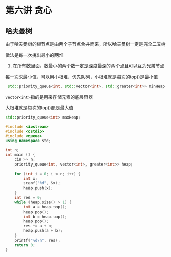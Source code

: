 # 第六讲  贪心


## 哈夫曼树

由于哈夫曼树的根节点是由两个子节点合并而来，所以哈夫曼树一定是完全二叉树

做法是每一次挑出最小的两堆



1. 在所有数里面，数最小的两个数一定是深度最深的两个点且可以互为兄弟节点

 

每一次求最小值，可以用小根堆、优先队列，小根堆就是每次的top()是最小值

```cpp
 std::priority_queue<int, std::vector<int>, std::greater<int>> minHeap;
```

`vector<int>`指的是用来存储元素的底层容器



大根堆就是每次的top()都是最大值

```cpp
std::priority_queue<int> maxHeap;
```



```cpp
#include <iostream>
#include <cstdio>
#include <queue>
using namespace std;

int n;
int main () {
    cin >> n;
    priority_queue<int, vector<int>, greater<int>> heap;
    
    for (int i = 0; i < n; i++) {
        int x;
        scanf("%d", &x);
        heap.push(x);
    }
    int res = 0;
    while (heap.size() > 1) {
        int a = heap.top();
        heap.pop();
        int b = heap.top();
        heap.pop();
        res += a + b;
        heap.push(a + b);
    }
    printf("%d\n", res);
    return 0;
}
```

